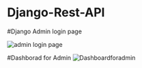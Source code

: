 # Django-Rest-API

#Django Admin login page

![admin login page](https://user-images.githubusercontent.com/58104706/121131107-f5b0b380-c84c-11eb-9d5a-a931be2e652d.png)

#Dashborad for Admin
![Dashboardforadmin](https://user-images.githubusercontent.com/58104706/121131543-94d5ab00-c84d-11eb-9c44-081a16c5c93e.png)
